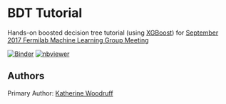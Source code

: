 # BDT Tutorial
Hands-on boosted decision tree tutorial (using [XGBoost](https://xgboost.readthedocs.io/en/latest/)) for [September 2017 Fermilab Machine Learning Group Meeting](https://indico.fnal.gov/event/15356/)

[![Binder](https://mybinder.org/badge.svg)](https://mybinder.org/v2/gh/k-woodruff/bdt-tutorial/master)
[![nbviewer](https://img.shields.io/badge/view%20on-nbviewer-brightgreen.svg)](http://nbviewer.jupyter.org/github/k-woodruff/bdt-tutorial/tree/master/)

## Authors

Primary Author: [Katherine Woodruff](https://tele.fnal.gov/cgi-bin/telephone.script?type=name_last&accuracy=contains&string=WOODRUFF)
